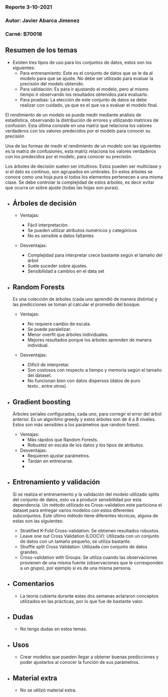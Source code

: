 ### Reporte 3-10-2021
### Autor:  Javier Abarca Jimenez 
### Carné: B70018
 
## Resumen de los temas
  * Existen tres tipos de uso para los conjuntos de datos, estos son los siguientes:
    * Para entrenamiento: Este es el conjunto de datos que se le da al modelo para que se ajuste. No debe ser utilizado para evaluar la precisión del modelo obtenido.
    * Para validación: Es para ir ajustando el modelo, pero al mismo tiempo ir observando los resultados obtenidos para evaluarlo.
    * Para pruebas: La elección de este conjunto de datos se debe realizar con cuidado, ya que es el que va a evaluar el modelo final.
 
El rendimiento de un modelo se puede medir mediante análisis de estadística, observando la distribución de errores y utilizando matrices de confusión. Esta última consiste en una matriz que relaciona los valores verdaderos con los valores predecidos por el modelo para conocer su precisión
 
Una de las formas de medir el rendimiento de un modelo son las siguientes es la matriz de confusiones, esta matriz relaciona los valores verdaderos con los predecidos por el modelo, para conocer su precisión.
 
Los árboles de decisión suelen ser intuitivos: Estos pueden ser multiclase y si el dato es continuo, son agrupados en umbrales. En estos árboles se conoce como una hoja pura si todos los elementos pertenecen a una misma clase. Se debe controlar la complejidad de estos árboles, es decir evitar que ocurra un sobre ajuste (todas las hojas son puras).
 
* ## Árboles de decisión
  * Ventajas:
    * Fácil interpretación.
    * Se pueden utilizar atributos numéricos y categóricos
    * No es sensible a datos faltantes
 
  * Desventajas:
    * Complejidad para interpretar crece bastante según el tamaño del árbol
    * Suele suceder sobre ajustes.
    * Sensibilidad a cambios en el data set
 
* ## Random Forests
  Es una colección de árboles (cada uno aprendió de manera distinta) y las predicciones se toman al calcular el promedio del bosque.
 
  * Ventajas:
    * No requiere cambio de escala.
    * Se puede paralelizar.
    * Menor overfit que árboles individuales.
    * Mejores resultados porque los árboles aprenden de manera individual.
 
  * Desventajas:
    * Dificil de interpretar.
    * Son costosos con respecto a tiempo y memoria según el tamaño del dataset.
    * No funcionan bien con datos dispersos (datos de puro texto...entre otros).
 
* ## Gradient boosting
  Árboles seriales configurados, cada uno, para corregir el error del árbol anterior. Es un algoritmo greedy y estos árboles son de 4 a 8 niveles. Estos son más sensibles a los parámetros que random forest.
    * Ventajas: 
      * Más rápidos que Random Forests.
      * Robustez en escala de los datos y los tipos de atributos.
    * Desventajas:
      * Requieren ajustar parámetros.
      * Tardan en entrenarse.
      * 
* ## Entrenamiento y validación
  Si se realiza el entrenamiento y la validación del modelo utilizado splits del conjunto de datos, esto va a producir sensibilidad por esta dependencia. Un método utilizado es Cross-validation este particiona el dataset para entregar varios modelos con estos diferentes subconjuntos. Este último método tiene diferentes técnicas, alguna de estas son las siguientes:
    * Stratified K-Fold Cross-validation: Se obtienen resultados robustos.
    * Leave one out Cross Validation (LOOCV): Utilizada con un conjunto de datos con un tamaño pequeño, se utiliza bastante.
    * Shuffle split Cross Validation: Utilizada con conjunto de datos grandes.
    * Cross-validation with Groups: Se utiliza cuando las observaciones provienen de una misma fuente (observaciones que le corresponden a un grupo), por ejemplo si es de una misma persona.
 
* ## Comentarios
  * La teoría cubierta durante estas dos semanas aclararon conceptos utilizados en las prácticas, por lo que fue de bastante valor.
 
* ## Dudas
  * No tengo dudas en estos temas.
  
* ## Usos
  * Crear modelos que pueden llegar a obtener buenas predicciones y poder ajustarlos al conocer la función de sus parámetros.
 
* ## Material extra 
  * No se utilizó material extra.
